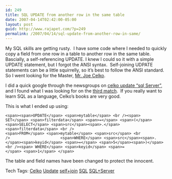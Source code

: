 ```yaml
---
id: 249
title: SQL UPDATE from another row in the same table
date: 2007-04-14T02:42:00-05:00
layout: post
guid: http://www.rajapet.com/?p=249
permalink: /2007/04/14/sql-update-from-another-row-in-same/
---
```

My SQL skills are getting rusty.  I have some code where I needed to quickly copy a field from one row in a table to another row in the same table.  Bascially, a self-referencing UPDATE. I knew I could so it with a simple UPDATE statement, but I forgot the ANSI syntax.  Self-joining UDPATE statements can be a little squirrelly, so it&#8217;s best to follow the ANSI standard.  So I went looking for the Master, [Mr. Joe Celko](http://www.celko.com/).

I did a quick google through the newsgroups on [celko update &#8220;sql Server&#8221;,](http://groups.google.com/groups?client=opera&rls=en&q=celko%20update%20%22sql%20Server%22&sourceid=opera&ie=UTF-8&oe=UTF-8&um=1&sa=N&tab=wg "Google Groups search") and I found what I was looking for on the [third match](http://groups.google.com/group/comp.databases.ms-sqlserver/browse_frm/thread/20cc9187b709d6fd/6aa36d4c88b0a40f?lnk=st&q=celko+update+%22sql+Server%22&rnum=3#6aa36d4c88b0a40f).  If you really want to learn SQL as a language, Celko&#8217;s books are very good.

This is what I ended up using:

`<span><span>UPDATE</span> <span>mytable</span> <br /><span>   SET</span> <span>filterdata</span> <span>=</span> <span>(</span><span>SELECT</span> <span>src</span><span>.</span><span>filterdata</span> <br />                       <span>FROM</span> <span>mytable</span> <span>src</span> <br />                      <span>WHERE</span> <span>src</span><span>.</span><span>keyid</span> <span>=</span> <span>5</span><span>)</span> <br /><span> WHERE</span> <span>keyid</span> <span>=</span> <span>1</span> </span>`

The table and field names have been changed to protect the innocent.

<div>
  Tech Tags: <a href="http://technorati.com/tag/Celko" rel="tag">Celko</a> <a href="http://technorati.com/tag/Update" rel="tag">Update</a> <a href="http://technorati.com/tag/self+join" rel="tag">self+join</a> <a href="http://technorati.com/tag/SQL" rel="tag">SQL</a> <a href="http://technorati.com/tag/SQL+Server" rel="tag">SQL+Server</a>
</div>